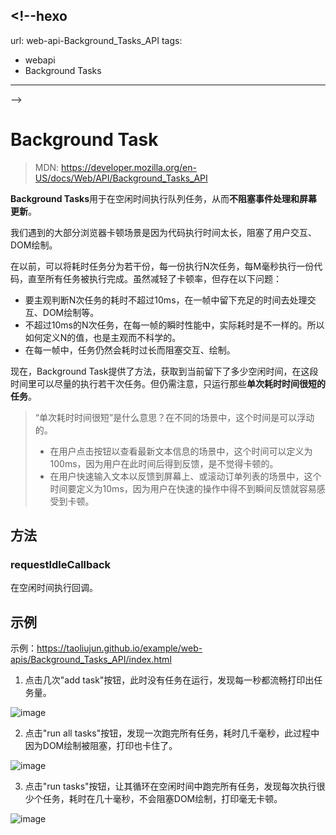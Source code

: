 ## <!--hexo

url: web-api-Background_Tasks_API
tags:

-   webapi
-   Background Tasks

---

-->

# Background Task

> MDN: https://developer.mozilla.org/en-US/docs/Web/API/Background_Tasks_API

**Background Tasks**用于在空闲时间执行队列任务，从而**不阻塞事件处理和屏幕更新**。

我们遇到的大部分浏览器卡顿场景是因为代码执行时间太长，阻塞了用户交互、DOM绘制。

在以前，可以将耗时任务分为若干份，每一份执行N次任务，每M毫秒执行一份代码，直至所有任务被执行完成。虽然减轻了卡顿率，但存在以下问题：

-   要主观判断N次任务的耗时不超过10ms，在一帧中留下充足的时间去处理交互、DOM绘制等。
-   不超过10ms的N次任务，在每一帧的瞬时性能中，实际耗时是不一样的。所以如何定义N的值，也是主观而不科学的。
-   在每一帧中，任务仍然会耗时过长而阻塞交互、绘制。

现在，Background Task提供了方法，获取到当前留下了多少空闲时间，在这段时间里可以尽量的执行若干次任务。但仍需注意，只运行那些**单次耗时时间很短的任务**。

> “单次耗时时间很短”是什么意思？在不同的场景中，这个时间是可以浮动的。
>
> -   在用户点击按钮以查看最新文本信息的场景中，这个时间可以定义为100ms，因为用户在此时间后得到反馈，是不觉得卡顿的。
> -   在用户快速输入文本以反馈到屏幕上、或滚动订单列表的场景中，这个时间要定义为10ms，因为用户在快速的操作中得不到瞬间反馈就容易感受到卡顿。

## 方法

### requestIdleCallback

在空闲时间执行回调。

## 示例

示例：https://taoliujun.github.io/example/web-apis/Background_Tasks_API/index.html

1. 点击几次"add task"按钮，此时没有任务在运行，发现每一秒都流畅打印出任务量。

![image](https://github.com/taoliujun/blog/assets/5689134/342d899c-45cf-4f61-a529-8846282f2028)

2. 点击"run all tasks"按钮，发现一次跑完所有任务，耗时几千毫秒，此过程中因为DOM绘制被阻塞，打印也卡住了。

![image](https://github.com/taoliujun/blog/assets/5689134/485c6005-7543-42ab-9096-c5b4fcc9681b)

3. 点击"run tasks"按钮，让其循环在空闲时间中跑完所有任务，发现每次执行很少个任务，耗时在几十毫秒，不会阻塞DOM绘制，打印毫无卡顿。

![image](https://github.com/taoliujun/blog/assets/5689134/3b67b0ff-df48-45e9-8c34-6d7327bea1c9)
